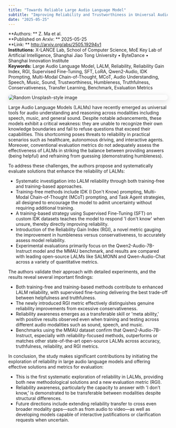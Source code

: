 ```yaml
---
title: "Towards Reliable Large Audio Language Model"
subtitle: "Improving Reliability and Trustworthiness in Universal Audio Understanding via LALMs"
date: "2025-05-25"
---
```


**Authors: ** Z. Ma et al.<br>
**Published on Arxiv: ** 2025-05-25<br>
**Link: ** <http://arxiv.org/abs/2505.19294v1><br>
**Institutions:** X-LANCE Lab, School of Computer Science, MoE Key Lab of Artificial Intelligence, Shanghai Jiao Tong University • ByteDance • Shanghai Innovation Institute<br>
**Keywords:** Large Audio Language Model, LALM, Reliability, Reliability Gain Index, RGI, Supervised Fine-Tuning, SFT, LoRA, Qwen2-Audio, IDK Prompting, Multi-Modal Chain-of-Thought, MCoT, Audio Understanding, Speech, Music, Sound, Trustworthiness, Humbleness, Truthfulness, Conservativeness, Transfer Learning, Benchmark, Evaluation Metrics

<img src="https://picsum.photos/id/216/300/200" 
alt="Random Unsplash-style image" 
style="display: block; margin-left: auto; margin-right: auto; border-radius:8px; margin-bottom:1em; box-shadow: 0 4px 16px rgba(0,0,0,0.15);">

<!-- Context -->

Large Audio Language Models (LALMs) have recently emerged as universal tools for audio understanding and reasoning across modalities including speech, music, and general sound. Despite notable advancements, these models exhibit a critical weakness: they are unable to recognize their own knowledge boundaries and fail to refuse questions that exceed their capabilities. This shortcoming poses threats to reliability in practical scenarios such as healthcare, autonomous driving, and interactive agents. Moreover, conventional evaluation metrics do not adequately assess the effectiveness of LALMs in striking the balance between providing answers (being helpful) and refraining from guessing (demonstrating humbleness).

To address these challenges, the authors propose and systematically evaluate solutions that enhance the reliability of LALMs:

- Systematic investigation into LALM reliability through both training-free and training-based approaches.
- Training-free methods include IDK (I Don't Know) prompting, Multi-Modal Chain-of-Thought (MCoT) prompting, and Task Agent strategies, all designed to encourage the model to admit uncertainty without requiring additional training.
- A training-based strategy using Supervised Fine-Tuning (SFT) on custom IDK datasets teaches the model to respond 'I don't know' when unsure, thereby directly improving reliability.
- Introduction of the Reliability Gain Index (RGI), a novel metric gauging the improvement in humbleness versus conservativeness, to accurately assess model reliability.
- Experimental evaluations primarily focus on the Qwen2-Audio-7B-Instruct model and the MMAU benchmark, and results are compared with leading open-source LALMs like SALMONN and Qwen-Audio-Chat across a variety of quantitative metrics.

The authors validate their approach with detailed experiments, and the results reveal several important findings:

- Both training-free and training-based methods contribute to enhanced LALM reliability, with supervised fine-tuning delivering the best trade-off between helpfulness and truthfulness.
- The newly introduced RGI metric effectively distinguishes genuine reliability improvements from excessive conservativeness.
- Reliability awareness emerges as a transferable skill or 'meta ability,' with positive results observed even when training and testing across different audio modalities such as sound, speech, and music.
- Benchmarks using the MMAU dataset confirm that Qwen2-Audio-7B-Instruct, especially with reliability-focused methods, outperforms or matches other state-of-the-art open-source LALMs across accuracy, truthfulness, reliability, and RGI metrics.

In conclusion, the study makes significant contributions by initiating the exploration of reliability in large audio language models and offering effective solutions and metrics for evaluation:

- This is the first systematic exploration of reliability in LALMs, providing both new methodological solutions and a new evaluation metric (RGI).
- Reliability awareness, particularly the capacity to answer with 'I don't know,' is demonstrated to be transferable between modalities despite structural differences.
- Future directions include extending reliability transfer to cross even broader modality gaps—such as from audio to video—as well as developing models capable of interactive justifications or clarification requests when uncertain.
